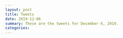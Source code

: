 ```yaml
---
layout: post
title: Tweets
date: 2019-12-06
summary: These are the tweets for December 6, 2019.
categories:
---
```


